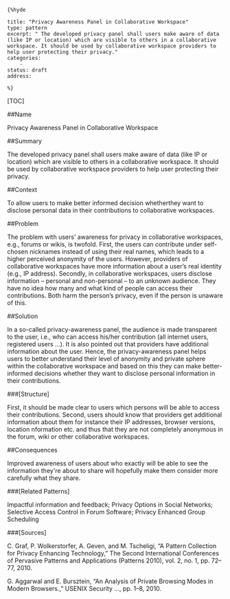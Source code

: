     {%hyde

    title: "Privacy Awareness Panel in Collaborative Workspace"
    type: pattern
    excerpt: " The developed privacy panel shall users make aware of data (like IP or location) which are visible to others in a collaborative workspace. It should be used by collaborative workspace providers to help user protecting their privacy."
    categories:
        - 
    status: draft
    address:

    %}

[TOC]


##Name
<!--Primary name the pattern is known by.-->

Privacy Awareness Panel in Collaborative Workspace

<!--###[Also Known As]-->
<!-- All other names the pattern is known by.-->



##Summary
<!-- One short paragraph summarising the pattern.-->

 The developed privacy panel shall users make aware of data (like IP or location) which are visible to others in a collaborative workspace. It should be used by collaborative workspace providers to help user protecting their privacy.

##Context
<!-- The situations in which the pattern may apply.-->

To allow users to make better informed decision whetherthey want to disclose personal data in their contributions to collaborative workspaces.

##Problem
<!-- The problem a pattern addresses, including a list of forces describing why a problem might be difficult to solve.-->

The problem with users’ awareness for privacy in collaborative workspaces, e.g., forums or wikis, is twofold. First, the users can contribute under self-chosen nicknames instead of using their real names, which leads to a higher perceived anonymity of the users. However, providers of collaborative workspaces have more information about a user’s real identity (e.g., IP address). Secondly, in collaborative workspaces, users disclose information – personal and non-personal – to an unknown audience. They have no idea how many and what kind of people can access their contributions. Both harm the person’s privacy, even if the person is unaware of this.

##Solution
<!-- A concise description of how the pattern addresses the problem.-->

In a so-called privacy-awareness panel, the audience is made transparent to the user, i.e., who can access his/her contribution (all internet users, registered users …). It is also pointed out that providers have additional information about the user. Hence, the privacy-awareness panel helps users to better understand their level of anonymity and private sphere within the collaborative workspace and based on this they can make better-informed decisions whether they want to disclose personal information in their contributions.

###[Structure]
<!--A detailed specification of the structural aspects of the pattern. A class diagram if applicable.-->

First, it should be made clear to users which persons will be able to access their contributions. Second, users should know that providers get additional information about them for instance their IP addresses, browser versions, location nformation etc. and thus that they are not completely anonymous in the forum, wiki or other collaborative workspaces.

<!--###[Implementation]-->
<!--Guidelines for implementing the pattern; code fragments; suggested PETS; policy fragments.-->



##Consequences
<!--The advantages (benefits) and disadvantages (liabilities) of applying the pattern.-->

Improved awareness of users about who exactly will be able to see the information they're about to share will hopefully make them consider more carefully what they share.

<!--###[Constraints]-->
<!-- limitations as a consequence of applying the pattern.-->



<!--##Examples-->
<!--Motivational example to see how the pattern is applied.-->



<!--###[Known Uses]-->
<!-- Pointers to various applications of the pattern.-->



<!--##See Also-->
<!-- Any pointers to relevant information, not contained in the subfields below.-->



###[Related Patterns]
<!-- Supporting and conflicting patterns-->

Impactful information and feedback; Privacy Options in Social Networks; Selective Access Control in Forum Software; Privacy Enhanced Group Scheduling

###[Sources]
<!-- References to the original source of the pattern.-->

C. Graf, P. Wolkerstorfer, A. Geven, and M. Tscheligi, “A Pattern Collection for Privacy Enhancing Technology,” The Second International Conferences of Pervasive Patterns and Applications (Patterns 2010), vol. 2, no. 1, pp. 72–77, 2010.

G. Aggarwal and E. Bursztein, “An Analysis of Private Browsing Modes in Modern Browsers.,” USENIX Security …, pp. 1–8, 2010.

<!--##General Comments-->
<!-- Separate discussion on the pattern.-->



<!--##Categories-->
<!-- Placeholder for future agreed upon categories as per collaboration's evaluation.-->

<!--##Tags-->
<!-- User definable descriptors for additional correlation.-->





